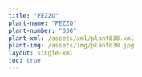 ```yaml
---
title: "PEZZO"
plant-name: "PEZZO"
plant-number: "038"
plant-xml: /assets/xml/plant038.xml
plant-img: /assets/img/plant038.jpg
layout: single-xml
toc: true
---
```

